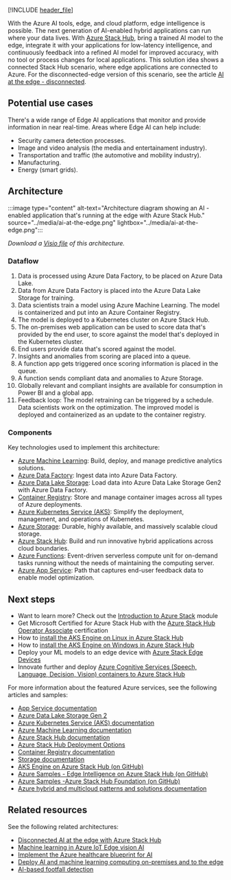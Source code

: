 [!INCLUDE [header_file](../../../includes/sol-idea-header.md)]

With the Azure AI tools, edge, and cloud platform, edge intelligence is possible. The next generation of AI-enabled hybrid applications can run where your data lives. With [Azure Stack Hub](/azure-stack/operator/azure-stack-overview), bring a trained AI model to the edge, integrate it with your applications for low-latency intelligence, and continuously feedback into a refined AI model for improved accuracy, with no tool or process changes for local applications. This solution idea shows a connected Stack Hub scenario, where edge applications are connected to Azure. For the disconnected-edge version of this scenario, see the article [AI at the edge - disconnected](./ai-at-the-edge-disconnected.yml).

## Potential use cases

There's a wide range of Edge AI applications that monitor and provide information in near real-time. Areas where Edge AI can help include:

* Security camera detection processes.
* Image and video analysis (the media and entertainament industry).
* Transportation and traffic (the automotive and mobility industry).
* Manufacturing.
* Energy (smart grids).

## Architecture

:::image type="content" alt-text="Architecture diagram showing an AI -enabled application that's running at the edge with Azure Stack Hub." source="../media/ai-at-the-edge.png" lightbox="../media/ai-at-the-edge.png":::

*Download a [Visio file](https://arch-center.azureedge.net/ai-at-the-edge.vsdx) of this architecture.*

### Dataflow

1. Data is processed using Azure Data Factory, to be placed on Azure Data Lake.
1. Data from Azure Data Factory is placed into the Azure Data Lake Storage for training.
1. Data scientists train a model using Azure Machine Learning. The model is containerized and put into an Azure Container Registry.
1. The model is deployed to a Kubernetes cluster on Azure Stack Hub.
1. The on-premises web application can be used to score data that's provided by the end user, to score against the model that's deployed in the Kubernetes cluster.
1. End users provide data that's scored against the model.
1. Insights and anomalies from scoring are placed into a queue.
1. A function app gets triggered once scoring information is placed in the queue.
1. A function sends compliant data and anomalies to Azure Storage.
1. Globally relevant and compliant insights are available for consumption in Power BI and a global app.
1. Feedback loop: The model retraining can be triggered by a schedule. Data scientists work on the optimization. The improved model is deployed and containerized as an update to the container registry.

### Components

Key technologies used to implement this architecture:

* [Azure Machine Learning](https://azure.microsoft.com/services/machine-learning): Build, deploy, and manage predictive analytics solutions.
* [Azure Data Factory](https://azure.microsoft.com/services/data-factory): Ingest data into Azure Data Factory.
* [Azure Data Lake Storage](https://azure.microsoft.com/services/storage/data-lake-storage): Load data into Azure Data Lake Storage Gen2 with Azure Data Factory.
* [Container Registry](https://azure.microsoft.com/services/container-registry): Store and manage container images across all types of Azure deployments.
* [Azure Kubernetes Service (AKS)](https://azure.microsoft.com/services/kubernetes-service): Simplify the deployment, management, and operations of Kubernetes.
* [Azure Storage](https://azure.microsoft.com/services/storage): Durable, highly available, and massively scalable cloud storage.
* [Azure Stack Hub](https://azure.microsoft.com/overview/azure-stack): Build and run innovative hybrid applications across cloud boundaries.
* [Azure Functions](https://azure.microsoft.com/services/functions): Event-driven serverless compute unit for on-demand tasks running without the needs of maintaining the computing server.
* [Azure App Service](/azure/app-service/overview): Path that captures end-user feedback data to enable model optimization.

## Next steps

* Want to learn more? Check out the [Introduction to Azure Stack](/training/modules/intro-to-azure-stack/) module
* Get Microsoft Certified for Azure Stack Hub with the [Azure Stack Hub Operator Associate](/certifications/azure-stack-hub-operator/) certification
* How to [install the AKS Engine on Linux in Azure Stack Hub](/azure-stack/user/azure-stack-kubernetes-aks-engine-deploy-linux)
* How to [install the AKS Engine on Windows in Azure Stack Hub](/azure-stack/user/azure-stack-kubernetes-aks-engine-deploy-windows)
* Deploy your ML models to an edge device with [Azure Stack Edge Devices](https://azure.microsoft.com/products/azure-stack/edge/#devices)
* Innovate further and deploy [Azure Cognitive Services (Speech, Language, Decision, Vision) containers to Azure Stack Hub](/azure-stack/user/azure-stack-solution-template-cognitive-services)

For more information about the featured Azure services, see the following articles and samples:

* [App Service documentation](/azure/app-service)
* [Azure Data Lake Storage Gen 2](/azure/databricks/data/data-sources/azure/adls-gen2)
* [Azure Kubernetes Service (AKS) documentation](/azure/aks)
* [Azure Machine Learning documentation](/azure/machine-learning/service)
* [Azure Stack Hub documentation](/azure/azure-stack/user/azure-stack-solution-machine-learning)
* [Azure Stack Hub Deployment Options](/azure-stack/operator/azure-stack-overview#deployment-options)
* [Container Registry documentation](/azure/container-registry)
* [Storage documentation](/azure/storage)
* [AKS Engine on Azure Stack Hub (on GitHub)](https://github.com/Azure/aks-engine/blob/master/docs/topics/azure-stack.md)
* [Azure Samples - Edge Intelligence on Azure Stack Hub (on GitHub)](https://github.com/Azure-Samples/azure-intelligent-edge-patterns/tree/master/factory-ai-vision)
* [Azure Samples -Azure Stack Hub Foundation (on GitHub)](https://github.com/Azure-Samples/Azure-Stack-Hub-Foundation-Core)
* [Azure hybrid and multicloud patterns and solutions documentation](/hybrid/app-solutions)

## Related resources

See the following related architectures:

* [Disconnected AI at the edge with Azure Stack Hub](/azure/architecture/solution-ideas/articles/ai-at-the-edge-disconnected)
* [Machine learning in Azure IoT Edge vision AI](/azure/architecture/guide/iot-edge-vision/machine-learning)
* [Implement the Azure healthcare blueprint for AI](/azure/architecture/industries/healthcare/healthcare-ai-blueprint)
* [Deploy AI and machine learning computing on-premises and to the edge](/azure/architecture/hybrid/deploy-ai-ml-azure-stack-edge)
* [AI-based footfall detection](/azure/architecture/solution-ideas/articles/hybrid-footfall-detection)
